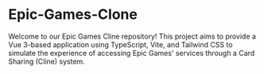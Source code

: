 # Epic-Games-Clone
Welcome to our Epic Games Cline repository! This project aims to provide a Vue 3-based application using TypeScript, Vite, and Tailwind CSS to simulate the experience of accessing Epic Games' services through a Card Sharing (Cline) system. 

